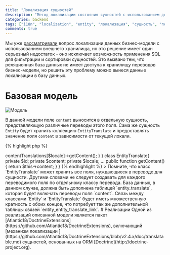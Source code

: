 ```yaml
---
title: "Локализация сущностей"
description: "Метод локализации состояния сущностей с использованием дополнительной таблицы в базе данных..."
categories: backend
tags: ["i18n", "localization", "entity", "локализация", "сущность", "перевод"]
comments: true
---
```

Мы уже [рассматривали](/posts/l18n/#section-2) вопрос локализации данных бизнес-модели с использованием внешнего хранилища, но это решение имеет один серьезный недостаток - оно исключает возможность применения SQL для фильтрации и сортировки сущностей. Это вызвано тем, что реляционная база данных не имеет доступа к хранилищу переводов бизнес-модели, но решить эту проблему можно вынеся данные локализации в базу данных.

# Базовая модель

![Модель](https://www.plantuml.com/plantuml/png/Iyv9B2vMSCqhoIofhEPIKCXCuQhbuaf64WqfIimhpaaiIGL99-VdbQJcbG1PEVd9YJcf8CKGPGhvkWfAXdfwMahe-W00 "Бизнес-модель с переводом")

В данной модели поле `content` выносится в отдельную сущность, представляющую различные переводы этого поля. Сама же сущность `Entity` будет хранить коллекцию `EntityTranslate` и предоставлять значение поля `content` в зависимости от текущей локали.

{% highlight php %}
<?php
class Entity{
  private $id;

  // Все экземпляры класса EntityTranslate данной сущности в виде массива, проиндексированного локалью.

  private $contentTranslations;

  ...

  public function getContent($locale){
    return $this->contentTranslations[$locale]->getContent();
  }
}

class EntityTranslate{
  private $id;

  private $content;

  private $locale;

  ...

  public function getContent(){
    return $this->content;
  }
}
{% endhighlight %}

> Помните, что класс `EntityTranslate` может хранить все поля, нуждающиеся в переводе для сущности. Другими словами не следует создавать для каждого переводимого поля по отдельному классу перевода.

База данных, в данном случае, должна быть дополнена таблицей `entity_translate`, которая будет включать переводы поля `content`. Связь между классами `Entity` и `EntityTranslate` будет иметь множественную кратность с обоих концов, что потребует так же дополнительной таблицы связей `entity_entity_translate_link`.

# Реализации

Одной из реализаций описанной модели является пакет [Atlantic18/DoctrineExtensions](https://github.com/Atlantic18/DoctrineExtensions), включающий [механизм локализации ](https://github.com/Atlantic18/DoctrineExtensions/blob/v2.4.x/doc/translatable.md) сущностей, основанных на ORM [Doctrine](http://doctrine-project.org).
